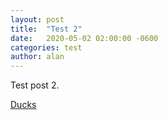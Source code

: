 ```yaml
---
layout: post
title:  "Test 2"
date:   2020-05-02 02:00:00 -0600
categories: test
author: alan
---
```


Test post 2.

[Ducks](https://duckduckgo.com/)